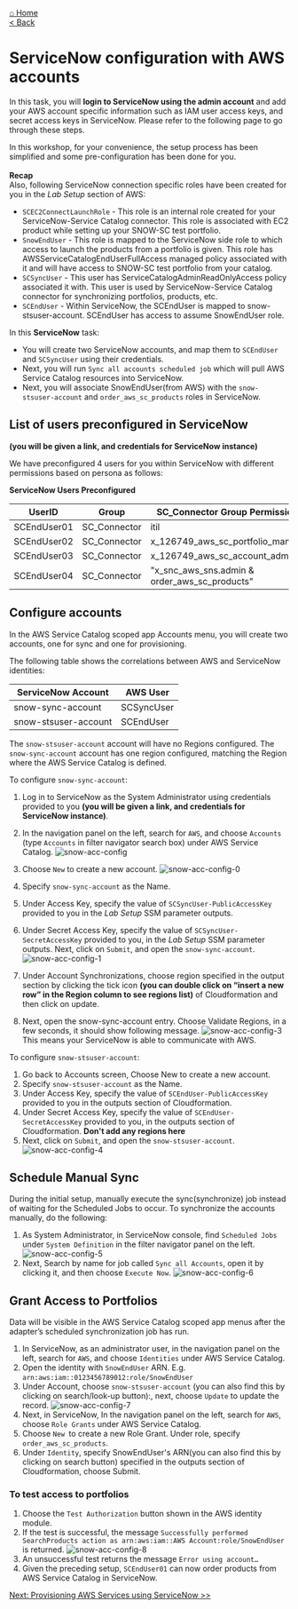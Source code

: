 [⌂ Home](/labs/end-to-end-it-lifecycle-management/README.md)
<br />[< Back](/labs/end-to-end-it-lifecycle-management/resources/LAB-EXECUTION-2.md)

# ServiceNow configuration with AWS accounts
In this task, you will **login to ServiceNow using the admin account** and add your AWS account specific information such as IAM user access keys, and secret access keys in ServiceNow. Please refer to the following page to go through these steps.

In this workshop, for your convenience, the setup process has been simplified and some pre-configuration has been done for you. 
<br/><br/>**Recap**<br/>
Also, following ServiceNow connection specific roles have been created for you in the _Lab Setup_ section of AWS:
- `SCEC2ConnectLaunchRole` - This role is an internal role created for your ServiceNow-Service Catalog
connector. This role is associated with EC2 product while setting up your SNOW-SC test portfolio.
- `SnowEndUser` - This role is mapped to the ServiceNow side role to which access to launch the products from a portfolio is given. This role has AWSServiceCatalogEndUserFullAccess managed policy associated with it and will have access to SNOW-SC test portfolio from your catalog.
- `SCSyncUser` - This user has ServiceCatalogAdminReadOnlyAccess policy associated it with. This user is used by ServiceNow-Service Catalog connector for synchronizing portfolios, products, etc.
- `SCEndUser` - Within ServiceNow, the SCEndUser is mapped to snow-stsuser-account. SCEndUser has access to assume SnowEndUser role.

In this **ServiceNow** task:
- You will create two ServiceNow accounts, and map them to `SCEndUser` and `SCSyncUser` using their credentials.
- Next, you will run `Sync all accounts scheduled job` which will pull AWS Service Catalog resources into ServiceNow. 
- Next, you will associate SnowEndUser(from AWS) with the `snow-stsuser-account` and `order_aws_sc_products` roles in ServiceNow.

## List of users preconfigured in ServiceNow
**(you will be given a link, and credentials for ServiceNow instance)**

We have preconfigured 4 users for you within ServiceNow with different permissions based on persona as follows:

**ServiceNow Users Preconfigured** 			

|UserID	    | 	Group	    |     SC_Connector Group Permissions            |
|-----------|---------------|-----------------------------------------------|
|SCEndUser01| SC_Connector	|  itil                                         |
|SCEndUser02| SC_Connector	|  x_126749_aws_sc_portfolio_manager            |
|SCEndUser03| SC_Connector	|  x_126749_aws_sc_account_admin                |
|SCEndUser04| SC_Connector	|  "x_snc_aws_sns.admin & order_aws_sc_products"|

## Configure accounts
In the AWS Service Catalog scoped app Accounts menu, you will create two accounts, one for sync and one for provisioning. 

The following table shows the correlations between AWS and ServiceNow identities:

| ServiceNow Account   | AWS User   |
|----------------------|------------|
| snow-sync-account    | SCSyncUser |
| snow-stsuser-account | SCEndUser  |

The `snow-stsuser-account` account will have no Regions configured. The `snow-sync-account` account has one region configured, matching the Region where the AWS Service Catalog is defined.

To configure `snow-sync-account`:
1. Log in to ServiceNow as the System Administrator using credentials provided to you **(you will be given a link, and credentials for ServiceNow instance)**.
2. In the navigation panel on the left, search for `AWS`, and choose `Accounts` (type `Accounts` in filter navigator search box) under AWS Service Catalog.
![snow-acc-config](/labs/end-to-end-it-lifecycle-management/resources/snow-acc-config.jpg)
3. Choose `New` to create a new account.
![snow-acc-config-0](/labs/end-to-end-it-lifecycle-management/resources/snow-acc-config-0.png)
4. Specify `snow-sync-account` as the Name.
5. Under Access Key, specify the value of `SCSyncUser-PublicAccessKey` provided to you in the _Lab Setup_ SSM parameter outputs.
6. Under Secret Access Key, specify the value of `SCSyncUser-SecretAccessKey` provided to you, in the _Lab Setup_ SSM parameter outputs. Next, click on `Submit`, and open the `snow-sync-account`.
![snow-acc-config-1](/labs/end-to-end-it-lifecycle-management/resources/snow-acc-config-1.png)

7. Under Account Synchronizations, choose region specified in the output section by clicking the tick icon **(you can double click on “insert a new row” in the Region column to see regions list)** of Cloudformation and then click
on update.
8. Next, open the snow-sync-account entry. Choose Validate Regions, in a few seconds, it should show following message. 
![snow-acc-config-3](/labs/end-to-end-it-lifecycle-management/resources/snow-acc-config-3.png)
This means your ServiceNow is able to communicate with AWS.

To configure `snow-stsuser-account`:
1. Go back to Accounts screen, Choose New to create a new account.
2. Specify `snow-stsuser-account` as the Name.
3. Under Access Key, specify the value of `SCEndUser-PublicAccessKey` provided to you in the outputs section of Cloudformation.
4. Under Secret Access Key, specify the value of `SCEndUser-SecretAccessKey` provided to you, in the outputs section of Cloudformation. **Don't add any regions here**
5. Next, click on `Submit`, and open the `snow-stsuser-account`.
![snow-acc-config-4](/labs/end-to-end-it-lifecycle-management/resources/snow-acc-config-4.png)

## Schedule Manual Sync
During the initial setup, manually execute the sync(synchronize) job instead of waiting for the Scheduled Jobs to occur. To synchronize the accounts manually, do the following:
1. As System Administrator, in ServiceNow console, find `Scheduled Jobs` under `System Definition` in the filter navigator panel on the left.
![snow-acc-config-5](/labs/end-to-end-it-lifecycle-management/resources/snow-acc-config-5.png)
2. Next, Search by name for job called `Sync all Accounts`, open it by clicking it, and then choose `Execute Now`.
![snow-acc-config-6](/labs/end-to-end-it-lifecycle-management/resources/snow-acc-config-6.png)

## Grant Access to Portfolios
Data will be visible in the AWS Service Catalog scoped app menus after the adapter’s scheduled synchronization job has run.
1. In ServiceNow, as an administrator user, in the navigation panel on the left, search for `AWS`, and choose `Identities` under AWS Service Catalog.
2. Open the identity with `SnowEndUser` ARN. E.g. `arn:aws:iam::0123456789012:role/SnowEndUser`
3. Under Account, choose `snow-stsuser-account` (you can also find this by clicking on search/look-up button):, next, choose `Update` to update the record.
![snow-acc-config-7](/labs/end-to-end-it-lifecycle-management/resources/snow-acc-config-7.png)
4. Next, in ServiceNow, In the navigation panel on the left, search for `AWS`, choose `Role Grants` under AWS Service Catalog.
5. Choose `New `to create a new Role Grant. Under role, specify `order_aws_sc_products`.
6. Under `Identity`, specify SnowEndUser's ARN(you can also find this by clicking on search button) specified in the outputs section of Cloudformation, choose Submit.

### To test access to portfolios
1.	Choose the `Test Authorization` button shown in the AWS identity module.
2.	If the test is successful, the message `Successfully performed SearchProducts action as arn:aws:iam::AWS Account:role/SnowEndUser` is returned. 
![snow-acc-config-8](/labs/end-to-end-it-lifecycle-management/resources/snow-acc-config-8.png)
3.	An unsuccessful test returns the message `Error using account…`
4.	Given the preceding setup, `SCEndUser01` can now order products from AWS Service Catalog in ServiceNow.

[Next: Provisioning AWS Services using ServiceNow >>](/labs/end-to-end-it-lifecycle-management/resources/README-SNOW-PROVISIONING.md)